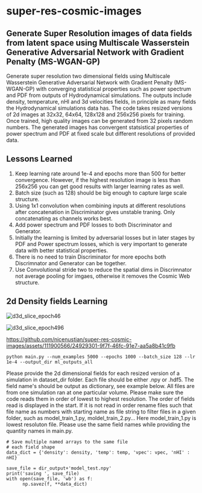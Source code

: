 # super-res-cosmic-images


## Generate Super Resolution images of data fields from latent space using Multiscale Wasserstein Generative Adversarial Network with Gradient Penalty (MS-WGAN-GP)

Generate super resolution two dimensional fields using Multiscale Wasserstein Generative Adversarial Network with Gradient Penalty (MS-WGAN-GP) with converging statistical properties such as power spectrum and PDF from outputs of Hydrodynamical simulations. The outputs include density, temperature, nHI and 3d velocities fields, in principle as many fields the Hydrodynamical simulations data has. The code takes resized versions of 2d images at 32x32, 64x64, 128x128 and 256x256 pixels for training. Once trained, high quality images can be generated from 32 pixels random numbers. The generated images has convergent statsistical properties of power spectrum and PDF at fixed scale but different resolutions of provided data. 

## Lessons Learned

1. Keep learning rate around 1e-4 and epochs more than 500 for better convergence. However, if the highest resolution image is less than 256x256 you can get good results with larger learning rates as well.
2. Batch size (such as 128) should be big enough to capture large scale structure.
3. Using 1x1 convolution when combining inputs at different resolutions after concatenation in Discriminator gives unstable traning. Only concatenating as channels works best. 
4. Add power spectrum and PDF losses to both Discriminator and Generator.
5. Initially the learning is limited by adversarial losses but in later stages by PDF and Power spectrum losses, which is very important to generate data with better statistical properties.
6. There is no need to train Discriminator for more epochs both Discrimnator and Generator can be together.
7. Use Convolutional stride two to reduce the spatial dims in Discrimnator not average pooling for imgaes, otherwise it removes the Cosmic Web structure. 

## 2d Density fields Learning 

![d3d_slice_epoch46](https://github.com/nicenustian/super-res-cosmic-images/assets/111900566/e0d2b964-30c8-4086-a7d8-664ca6b7774c)


![d3d_slice_epoch496](https://github.com/nicenustian/super-res-cosmic-images/assets/111900566/84206a66-3c93-47c5-a052-4980c24ce418)


https://github.com/nicenustian/super-res-cosmic-images/assets/111900566/24929301-9f7f-46fc-91e7-aa5a8b41c9fb


```command
python main.py --num_examples 5000 --epochs 1000 --batch_size 128 --lr 1e-4 --output_dir ml_outputs_all
```


Please provide the 2d dimensional fields for each resized version of a simulation in dataset_dir folder. Each file should be either .npy or .hdf5. The field name's should be output as dictionary, see example below. All files are from one simulation ran at one particular volume. Please make sure the code reads them in order of lowest to highest resolution. The order of fields read is displayed in the start. If it is not read in order rename files such that file name as numbers with starting name as file string to filter files in a given folder, such as model_train_1.py, moldel_train_2.py... Here model_train_1.py is lowest resoluton file. Please use the same field names while providing the quantity names in main.py.  

    # Save multiple named arrays to the same file
    # each field shape
    data_dict = {'density': density, 'temp': temp, 'vpec': vpec, 'nHI' : nHI}

    save_file = dir_output+'model_test.npy'
    print('saving ', save_file)
    with open(save_file, 'wb') as f:
          np.savez(f, **data_dict)
